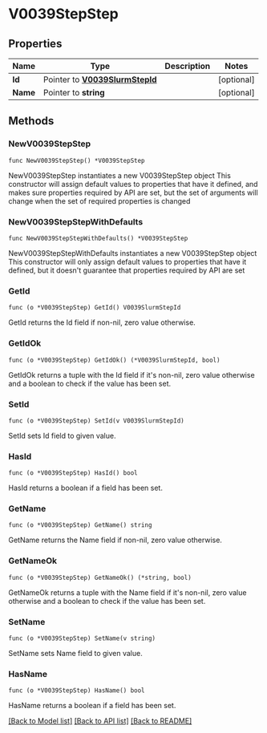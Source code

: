 # V0039StepStep

## Properties

Name | Type | Description | Notes
------------ | ------------- | ------------- | -------------
**Id** | Pointer to [**V0039SlurmStepId**](V0039SlurmStepId.md) |  | [optional] 
**Name** | Pointer to **string** |  | [optional] 

## Methods

### NewV0039StepStep

`func NewV0039StepStep() *V0039StepStep`

NewV0039StepStep instantiates a new V0039StepStep object
This constructor will assign default values to properties that have it defined,
and makes sure properties required by API are set, but the set of arguments
will change when the set of required properties is changed

### NewV0039StepStepWithDefaults

`func NewV0039StepStepWithDefaults() *V0039StepStep`

NewV0039StepStepWithDefaults instantiates a new V0039StepStep object
This constructor will only assign default values to properties that have it defined,
but it doesn't guarantee that properties required by API are set

### GetId

`func (o *V0039StepStep) GetId() V0039SlurmStepId`

GetId returns the Id field if non-nil, zero value otherwise.

### GetIdOk

`func (o *V0039StepStep) GetIdOk() (*V0039SlurmStepId, bool)`

GetIdOk returns a tuple with the Id field if it's non-nil, zero value otherwise
and a boolean to check if the value has been set.

### SetId

`func (o *V0039StepStep) SetId(v V0039SlurmStepId)`

SetId sets Id field to given value.

### HasId

`func (o *V0039StepStep) HasId() bool`

HasId returns a boolean if a field has been set.

### GetName

`func (o *V0039StepStep) GetName() string`

GetName returns the Name field if non-nil, zero value otherwise.

### GetNameOk

`func (o *V0039StepStep) GetNameOk() (*string, bool)`

GetNameOk returns a tuple with the Name field if it's non-nil, zero value otherwise
and a boolean to check if the value has been set.

### SetName

`func (o *V0039StepStep) SetName(v string)`

SetName sets Name field to given value.

### HasName

`func (o *V0039StepStep) HasName() bool`

HasName returns a boolean if a field has been set.


[[Back to Model list]](../README.md#documentation-for-models) [[Back to API list]](../README.md#documentation-for-api-endpoints) [[Back to README]](../README.md)


